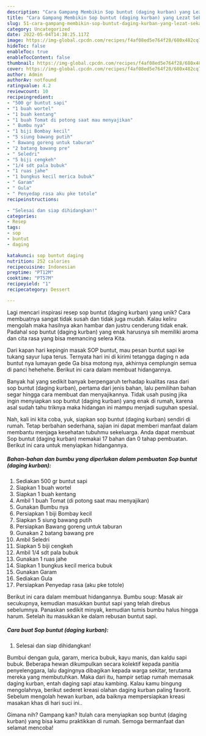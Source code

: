 ```yaml
---
description: "Cara Gampang Membikin Sop buntut (daging kurban) yang Lezat Sekali"
title: "Cara Gampang Membikin Sop buntut (daging kurban) yang Lezat Sekali"
slug: 51-cara-gampang-membikin-sop-buntut-daging-kurban-yang-lezat-sekali
category: Uncategorized
date: 2022-05-04T14:38:25.117Z
image: https://img-global.cpcdn.com/recipes/f4af08ed5e764f28/680x482cq70/sop-buntut-daging-kurban-foto-resep-utama.jpg
hideToc: false
enableToc: true
enableTocContent: false
thumbnail: https://img-global.cpcdn.com/recipes/f4af08ed5e764f28/680x482cq70/sop-buntut-daging-kurban-foto-resep-utama.jpg
cover: https://img-global.cpcdn.com/recipes/f4af08ed5e764f28/680x482cq70/sop-buntut-daging-kurban-foto-resep-utama.jpg
author: Admin
authorAv: notfound
ratingvalue: 4.2
reviewcount: 10
recipeingredient:
- "500 gr buntut sapi"
- "1 buah wortel"
- "1 buah kentang"
- "1 buah Tomat di potong saat mau menyajikan"
- " Bumbu nya"
- "1 biji Bombay kecil"
- "5 siung bawang putih"
- " Bawang goreng untuk taburan"
- "2 batang bawang pre"
- " Seledri"
- "5 biji cengkeh"
- "1/4 sdt pala bubuk"
- "1 ruas jahe"
- "1 bungkus kecil merica bubuk"
- " Garam"
- " Gula"
- " Penyedap rasa aku pke totole"
recipeinstructions:

- "Selesai dan siap dihidangkan!"
categories:
- Resep
tags:
- sop
- buntut
- daging

katakunci: sop buntut daging 
nutrition: 252 calories
recipecuisine: Indonesian
preptime: "PT12M"
cooktime: "PT57M"
recipeyield: "1"
recipecategory: Dessert

---
```





Lagi mencari inspirasi resep sop buntut (daging kurban) yang unik? Cara membuatnya sangat tidak susah dan tidak juga mudah. Kalau keliru mengolah maka hasilnya akan hambar dan justru cenderung tidak enak. Padahal sop buntut (daging kurban) yang enak harusnya sih memiliki aroma dan cita rasa yang bisa memancing selera Kita.





Dari kapan hari kepingin masak SOP buntut, mau pesan buntut sapi ke tukang sayur lupa terus. Ternyata hari ini di kirimi tetangga daging n ada buntut nya lumayan gede Ga bisa motong nya, akhirnya cemplungin semua di panci hehehehe. Berikut ini cara dalam membuat hidangannya.

Banyak hal yang sedikit banyak berpengaruh terhadap kualitas rasa dari sop buntut (daging kurban), pertama dari jenis bahan, lalu pemilihan bahan segar hingga cara membuat dan menyajikannya. Tidak usah pusing jika ingin menyiapkan sop buntut (daging kurban) yang enak di rumah, karena asal sudah tahu triknya maka hidangan ini mampu menjadi suguhan spesial.






Nah, kali ini kita coba, yuk, siapkan sop buntut (daging kurban) sendiri di rumah. Tetap berbahan sederhana, sajian ini dapat memberi manfaat dalam membantu menjaga kesehatan tubuhmu sekeluarga. Anda dapat membuat Sop buntut (daging kurban) memakai 17 bahan dan 0 tahap pembuatan. Berikut ini cara untuk menyiapkan hidangannya.

<!--inarticleads1-->

##### Bahan-bahan dan bumbu yang diperlukan dalam pembuatan Sop buntut (daging kurban):

1. Sediakan 500 gr buntut sapi
1. Siapkan 1 buah wortel
1. Siapkan 1 buah kentang
1. Ambil 1 buah Tomat (di potong saat mau menyajikan)
1. Gunakan  Bumbu nya
1. Persiapkan 1 biji Bombay kecil
1. Siapkan 5 siung bawang putih
1. Persiapkan  Bawang goreng untuk taburan
1. Gunakan 2 batang bawang pre
1. Ambil  Seledri
1. Siapkan 5 biji cengkeh
1. Ambil 1/4 sdt pala bubuk
1. Gunakan 1 ruas jahe
1. Siapkan 1 bungkus kecil merica bubuk
1. Gunakan  Garam
1. Sediakan  Gula
1. Persiapkan  Penyedap rasa (aku pke totole)


Berikut ini cara dalam membuat hidangannya. Bumbu soup: Masak air secukupnya, kemudian masukkan buntut sapi yang telah direbus sebelumnya. Panaskan sedikit minyak, kemudian tumis bumbu halus hingga harum. Setelah itu masukkan ke dalam rebusan buntut sapi. 

<!--inarticleads2-->

##### Cara buat Sop buntut (daging kurban):


1. Selesai dan siap dihidangkan!

Bumbui dengan gula, garam, merica bubuk, kayu manis, dan kaldu sapi bubuk. Beberapa hewan dikumpulkan secara kolektif kepada panitia penyelenggara, lalu dagingnya dibagikan kepada warga sekitar, terutama mereka yang membutuhkan. Maka dari itu, hampir setiap rumah memasak daging kurban, entah daging sapi atau kambing. Kalau kamu bingung mengolahnya, berikut sederet kreasi olahan daging kurban paling favorit. Sebelum mengolah hewan kurban, ada baiknya mempersiapkan kreasi masakan khas di hari suci ini.. 

Gimana nih? Gampang kan? Itulah cara menyiapkan sop buntut (daging kurban) yang bisa kamu praktikkan di rumah. Semoga bermanfaat dan selamat mencoba!
